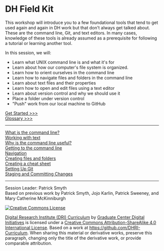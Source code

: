 # DH Field Kit

This workshop will introduce you to a few foundational tools that tend to get used again and again in DH work but that don't always get talked about. These are the command line, Git, and text editors. In many cases, knowledge of these tools is already assumed as a prerequisite for following a tutorial or learning another tool.

In this session, we will:

- Learn what UNIX command line is and what it's for
- Learn about how our computer's file system is organized.
- Learn how to orient ourselves in the command line
- Learn how to navigate files and folders in the command line
- Learn about text files and their properties
- Learn how to open and edit files using a text editor
- Learn about version control and why we should use it
- Place a folder under version control
- "Push" work from our local machine to GitHub

[Get Started >>>](sections/what-is-the-command-line.md)  
[Glossary >>>](https://github.com/DHRI-Curriculum/glossary/blob/master/sections/command-line.md)  

-----

[What is the command line?](sections/what-is-the-command-line.md)   
[Working with text](sections/text-editors.md)  
[Why is the command line useful?](sections/why-is-the-command-line-useful.md)  
[Getting to the command line](sections/getting-to-the-command-line.md)  
[Navigation](sections/navigation.md)  
[Creating files and folders](sections/creating-files-and-folders.md)  
[Creating a cheat sheet](sections/creating_a_cheat_sheet.md)  
[Setting Up Git](sections/setup.md)  
[Staging and Committing Changes](gitaction.md)  

-----

Session Leader: Patrick Smyth  
Based on previous work by Patrick Smyth, Jojo Karlin, Patrick Sweeney, and Mary Catherine McKinniburgh

[![Creative Commons License](https://i.creativecommons.org/l/by-sa/4.0/88x31.png)](http://creativecommons.org/licenses/by-sa/4.0/)

[Digital Research Institute (DRI) Curriculum](http://purl.org/dc/terms/) by [Graduate Center Digital Initiatives](https://gcdi.commons.gc.cuny.edu/) is licensed under a [Creative Commons Attribution-ShareAlike 4.0 International License](http://creativecommons.org/licenses/by-sa/4.0/). Based on a work at <https://github.com/DHRI-Curriculum>. When sharing this material or derivative works, preserve this paragraph, changing only the title of the derivative work, or provide comparable attribution.
